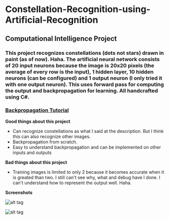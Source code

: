 # Constellation-Recognition-using-Artificial-Recognition

## Computational Intelligence Project

### This project recognizes constellations (dots not stars) drawn in paint (as of now). Haha. The artificial neural network consists of 20 input neurons because the image is 20x20 pixels (the average of every row is the input), 1 hidden layer, 10 hidden neurons (can be configured) and 1 output neuron (I only tried it with one output neuron). This uses forward pass for computing the output and backpropagation for learning. All handcrafted using C#. 

### [Backpropagation Tutorial](https://mattmazur.com/2015/03/17/a-step-by-step-backpropagation-example/)

**Good things about this project**
- Can recognize constellations as what I said at the description. But I think this can also recognize other images.
- Backpropagation from scratch.
- Easy to understand backpropagation and can be implemented on other inputs and outputs

**Bad things about this project**
- Training images is limited to only 2 because it becomes accurate when it is greated than two. I still can't see why, what and debug have I done. I can't understand how to represent the output well. Haha.

**Screenshots**

![alt tag](https://github.com/kurlp00/Constellation-Recognition-using-Artificial-Recognition/blob/master/screenshots/a.png)

![alt tag](https://github.com/kurlp00/Constellation-Recognition-using-Artificial-Recognition/blob/master/screenshots/b.png)

